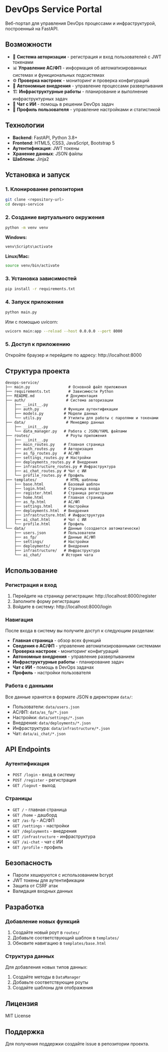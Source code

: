 # DevOps Service Portal

Веб-портал для управления DevOps процессами и инфраструктурой, построенный на FastAPI.

## Возможности

- 🔐 **Система авторизации** - регистрация и вход пользователей с JWT токенами
- 📊 **Управление АС/ФП** - информация об автоматизированных системах и функциональных подсистемах
- ⚙️ **Проверка настроек** - мониторинг и проверка конфигураций
- 🚀 **Автономные внедрения** - управление процессами развертывания
- 🏗️ **Инфраструктурные работы** - планирование и выполнение инфраструктурных задач
- 🤖 **Чат с ИИ** - помощь в решении DevOps задач
- 👤 **Профиль пользователя** - управление настройками и статистикой

## Технологии

- **Backend**: FastAPI, Python 3.8+
- **Frontend**: HTML5, CSS3, JavaScript, Bootstrap 5
- **Аутентификация**: JWT токены
- **Хранение данных**: JSON файлы
- **Шаблоны**: Jinja2

## Установка и запуск

### 1. Клонирование репозитория

```bash
git clone <repository-url>
cd devops-service
```

### 2. Создание виртуального окружения

```bash
python -m venv venv
```

**Windows:**
```bash
venv\Scripts\activate
```

**Linux/Mac:**
```bash
source venv/bin/activate
```

### 3. Установка зависимостей

```bash
pip install -r requirements.txt
```

### 4. Запуск приложения

```bash
python main.py
```

Или с помощью uvicorn:

```bash
uvicorn main:app --reload --host 0.0.0.0 --port 8000
```

### 5. Доступ к приложению

Откройте браузер и перейдите по адресу: http://localhost:8000

## Структура проекта

```
devops-service/
├── main.py                 # Основной файл приложения
├── requirements.txt        # Зависимости Python
├── README.md              # Документация
├── auth/                  # Система авторизации
│   ├── __init__.py
│   ├── auth.py           # Функции аутентификации
│   ├── models.py         # Модели данных
│   └── utils.py          # Утилиты для работы с паролями и токенами
├── data/                  # Менеджер данных
│   ├── __init__.py
│   └── data_manager.py   # Работа с JSON/YAML файлами
├── routes/                # Роуты приложения
│   ├── __init__.py
│   ├── main_routes.py    # Главная страница
│   ├── auth_routes.py    # Авторизация
│   ├── as_fp_routes.py   # АС/ФП
│   ├── settings_routes.py # Настройки
│   ├── deployments_routes.py # Внедрения
│   ├── infrastructure_routes.py # Инфраструктура
│   ├── ai_chat_routes.py # Чат с ИИ
│   └── profile_routes.py # Профиль
├── templates/             # HTML шаблоны
│   ├── base.html         # Базовый шаблон
│   ├── login.html        # Страница входа
│   ├── register.html     # Страница регистрации
│   ├── home.html         # Главная страница
│   ├── as_fp.html        # АС/ФП
│   ├── settings.html     # Настройки
│   ├── deployments.html  # Внедрения
│   ├── infrastructure.html # Инфраструктура
│   ├── ai_chat.html      # Чат с ИИ
│   └── profile.html      # Профиль
└── data/                 # Данные (создается автоматически)
    ├── users.json        # Пользователи
    ├── as_fp/            # Данные АС/ФП
    ├── settings/         # Настройки
    ├── deployments/      # Внедрения
    ├── infrastructure/   # Инфраструктура
    └── ai_chat/         # История чата
```

## Использование

### Регистрация и вход

1. Перейдите на страницу регистрации: http://localhost:8000/register
2. Заполните форму регистрации
3. Войдите в систему: http://localhost:8000/login

### Навигация

После входа в систему вы получите доступ к следующим разделам:

- **Главная страница** - обзор всех функций
- **Сведения о АС/ФП** - управление автоматизированными системами
- **Проверка настроек** - мониторинг конфигураций
- **Автономные внедрения** - управление развертыванием
- **Инфраструктурные работы** - планирование задач
- **Чат с ИИ** - помощь в DevOps задачах
- **Профиль** - настройки пользователя

### Работа с данными

Все данные хранятся в формате JSON в директории `data/`:

- Пользователи: `data/users.json`
- АС/ФП: `data/as_fp/*.json`
- Настройки: `data/settings/*.json`
- Внедрения: `data/deployments/*.json`
- Инфраструктура: `data/infrastructure/*.json`
- Чат: `data/ai_chat/*.json`

## API Endpoints

### Аутентификация
- `POST /login` - вход в систему
- `POST /register` - регистрация
- `GET /logout` - выход

### Страницы
- `GET /` - главная страница
- `GET /home` - дашборд
- `GET /as-fp` - АС/ФП
- `GET /settings` - настройки
- `GET /deployments` - внедрения
- `GET /infrastructure` - инфраструктура
- `GET /ai-chat` - чат с ИИ
- `GET /profile` - профиль

## Безопасность

- Пароли хешируются с использованием bcrypt
- JWT токены для аутентификации
- Защита от CSRF атак
- Валидация входных данных

## Разработка

### Добавление новых функций

1. Создайте новый роут в `routes/`
2. Добавьте соответствующий шаблон в `templates/`
3. Обновите навигацию в `templates/base.html`

### Структура данных

Для добавления новых типов данных:

1. Создайте методы в `DataManager`
2. Добавьте соответствующие роуты
3. Создайте шаблоны для отображения

## Лицензия

MIT License

## Поддержка

Для получения поддержки создайте issue в репозитории проекта.